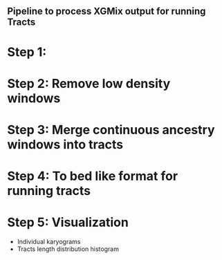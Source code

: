 ## Pipeline to process XGMix output for running Tracts

# Step 1:

# Step 2: Remove low density windows

# Step 3: Merge continuous ancestry windows into tracts

# Step 4: To bed like format for running tracts

# Step 5: Visualization

- Individual karyograms
- Tracts length distribution histogram
